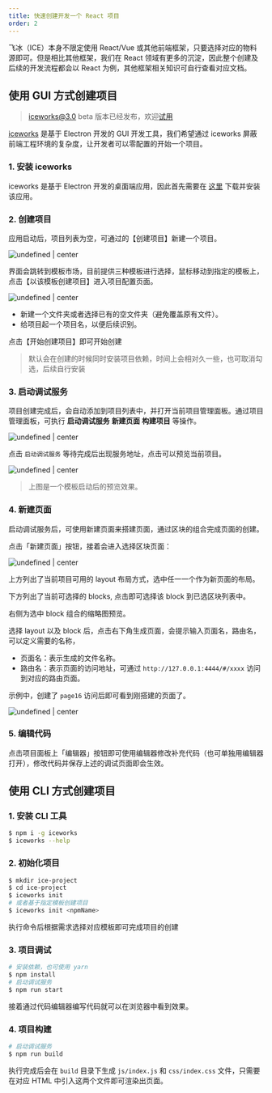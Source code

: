 ```yaml
---
title: 快速创建开发一个 React 项目
order: 2
---
```


飞冰（ICE）本身不限定使用 React/Vue 或其他前端框架，只要选择对应的物料源即可。但是相比其他框架，我们在 React 领域有更多的沉淀，因此整个创建及后续的开发流程都会以 React 为例，其他框架相关知识可自行查看对应文档。

## 使用 GUI 方式创建项目

> iceworks@3.0 beta 版本已经发布，欢迎[试用](https://github.com/alibaba/ice/issues/2369)

[iceworks](/iceworks) 是基于 Electron 开发的 GUI 开发工具，我们希望通过 iceworks 屏蔽前端工程环境的复杂度，让开发者可以零配置的开始一个项目。

### 1. 安装 iceworks

iceworks 是基于 Electron 开发的桌面端应用，因此首先需要在 [这里](/iceworks) 下载并安装该应用。

### 2. 创建项目

应用启动后，项目列表为空，可通过的【创建项目】新建一个项目。

![undefined | center](https://img.alicdn.com/tfs/TB1SKFucbGYBuNjy0FoXXciBFXa-1964-1424.png)

界面会跳转到模板市场，目前提供三种模板进行选择，鼠标移动到指定的模板上，点击【以该模板创建项目】进入项目配置页面。

![undefined | center](https://img.alicdn.com/tfs/TB1MKBqcbGYBuNjy0FoXXciBFXa-1964-1424.png)

* 新建一个文件夹或者选择已有的空文件夹（避免覆盖原有文件）。
* 给项目起一个项目名，以便后续识别。

点击【开始创建项目】即可开始创建

> 默认会在创建的时候同时安装项目依赖，时间上会相对久一些，也可取消勾选，后续自行安装

### 3. 启动调试服务

项目创建完成后，会自动添加到项目列表中，并打开当前项目管理面板。通过项目管理面板，可执行 **启动调试服务** **新建页面** **构建项目** 等操作。

![undefined | center](https://img.alicdn.com/tfs/TB1VlrAcntYBeNjy1XdXXXXyVXa-1964-1424.png)

点击 `启动调试服务` 等待完成后出现服务地址，点击可以预览当前项目。

![undefined | center](https://img.alicdn.com/tfs/TB1p6lCceSSBuNjy0FlXXbBpVXa-2562-1590.png)

> 上图是一个模板启动后的预览效果。

### 4. 新建页面

启动调试服务后，可使用新建页面来搭建页面，通过区块的组合完成页面的创建。

点击「新建页面」按钮，接着会进入选择区块页面：

![undefined | center](https://img.alicdn.com/tfs/TB14dBQch9YBuNjy0FfXXXIsVXa-1908-1368.png)

上方列出了当前项目可用的 layout 布局方式，选中任一一个作为新页面的布局。

下方列出了当前可选择的 blocks, 点击即可选择该 block 到已选区块列表中。

右侧为选中 block 组合的缩略图预览。

选择 layout 以及 block 后，点击右下角生成页面，会提示输入页面名，路由名，可以定义需要的名称，

* 页面名：表示生成的文件名称。
* 路由名：表示页面的访问地址，可通过 `http://127.0.0.1:4444/#/xxxx` 访问到对应的路由页面。

示例中，创建了 `page16` 访问后即可看到刚搭建的页面了。

![undefined | center](https://img.alicdn.com/tfs/TB1jfVncbSYBuNjSspiXXXNzpXa-1964-1424.png)

### 5. 编辑代码

点击项目面板上「编辑器」按钮即可使用编辑器修改补充代码（也可单独用编辑器打开），修改代码并保存上述的调试页面即会生效。

## 使用 CLI 方式创建项目

### 1. 安装 CLI 工具

```bash
$ npm i -g iceworks
$ iceworks --help
```

### 2. 初始化项目

```bash
$ mkdir ice-project
$ cd ice-project
$ iceworks init
# 或者基于指定模板创建项目
$ iceworks init <npmName>
```

执行命令后根据需求选择对应模板即可完成项目的创建

### 3. 项目调试

```bash
# 安装依赖，也可使用 yarn
$ npm install
# 启动调试服务
$ npm run start
```

接着通过代码编辑器编写代码就可以在浏览器中看到效果。

### 4. 项目构建

```bash
# 启动调试服务
$ npm run build
```

执行完成后会在 `build` 目录下生成 `js/index.js` 和 `css/index.css` 文件，只需要在对应 HTML 中引入这两个文件即可渲染出页面。